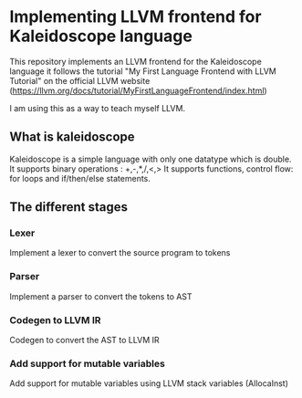 # Implementing LLVM frontend for Kaleidoscope language

This repository implements an LLVM frontend for the Kaleidoscope language it follows the tutorial
"My First Language Frontend with LLVM Tutorial" on the official LLVM website (https://llvm.org/docs/tutorial/MyFirstLanguageFrontend/index.html) </br>

I am using this as a way to teach myself LLVM.</br>

## What is kaleidoscope

Kaleidoscope is a simple language with only one datatype which is double.
It supports binary operations : +,-,*,/,<,>
It supports functions, control flow: for loops and if/then/else statements.

## The different stages

### Lexer
Implement a lexer to convert the source program to tokens

### Parser
Implement a parser to convert the tokens to AST

### Codegen to LLVM IR
Codegen to convert the AST to LLVM IR

### Add support for mutable variables
Add support for mutable variables using LLVM stack variables (AllocaInst)
